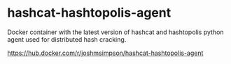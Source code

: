 # hashcat-hashtopolis-agent
Docker container with the latest version of hashcat and hashtopolis python agent used for distributed hash cracking.

https://hub.docker.com/r/joshmsimpson/hashcat-hashtopolis-agent

